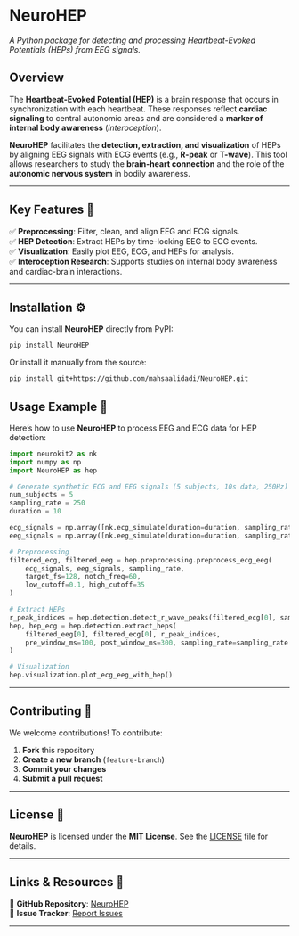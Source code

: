 # **NeuroHEP**

*A Python package for detecting and processing Heartbeat-Evoked Potentials (HEPs) from EEG signals.*

## **Overview**

The **Heartbeat-Evoked Potential (HEP)** is a brain response that occurs in synchronization with each heartbeat. These responses reflect **cardiac signaling** to central autonomic areas and are considered a **marker of internal body awareness** (*interoception*).

**NeuroHEP** facilitates the **detection, extraction, and visualization** of HEPs by aligning EEG signals with ECG events (e.g., **R-peak** or **T-wave**). This tool allows researchers to study the **brain-heart connection** and the role of the **autonomic nervous system** in bodily awareness.

---

## **Key Features** 🚀

✅ **Preprocessing**: Filter, clean, and align EEG and ECG signals.\
✅ **HEP Detection**: Extract HEPs by time-locking EEG to ECG events.\
✅ **Visualization**: Easily plot EEG, ECG, and HEPs for analysis.\
✅ **Interoception Research**: Supports studies on internal body awareness and cardiac-brain interactions.

---

## **Installation** ⚙️

You can install **NeuroHEP** directly from PyPI:

```bash
pip install NeuroHEP
```

Or install it manually from the source:

```bash
pip install git+https://github.com/mahsaalidadi/NeuroHEP.git
```

## **Usage Example** 🧠

Here’s how to use **NeuroHEP** to process EEG and ECG data for HEP detection:

```python
import neurokit2 as nk
import numpy as np
import NeuroHEP as hep

# Generate synthetic ECG and EEG signals (5 subjects, 10s data, 250Hz)
num_subjects = 5
sampling_rate = 250  
duration = 10  

ecg_signals = np.array([nk.ecg_simulate(duration=duration, sampling_rate=sampling_rate, heart_rate=70) for _ in range(num_subjects)])
eeg_signals = np.array([nk.eeg_simulate(duration=duration, sampling_rate=sampling_rate, noise=0.1) for _ in range(num_subjects)])

# Preprocessing
filtered_ecg, filtered_eeg = hep.preprocessing.preprocess_ecg_eeg(
    ecg_signals, eeg_signals, sampling_rate,
    target_fs=128, notch_freq=60,
    low_cutoff=0.1, high_cutoff=35
)

# Extract HEPs
r_peak_indices = hep.detection.detect_r_wave_peaks(filtered_ecg[0], sampling_rate)
hep, hep_ecg = hep.detection.extract_heps(
    filtered_eeg[0], filtered_ecg[0], r_peak_indices,
    pre_window_ms=100, post_window_ms=300, sampling_rate=sampling_rate
)

# Visualization
hep.visualization.plot_ecg_eeg_with_hep()
```

---

## **Contributing** 🤝

We welcome contributions! To contribute:

1. **Fork** this repository
2. **Create a new branch** (`feature-branch`)
3. **Commit your changes**
4. **Submit a pull request**

---

## **License** 📜

**NeuroHEP** is licensed under the **MIT License**. See the [LICENSE](https://github.com/mahsaalidadi/NeuroHEP/blob/master/LICENSE.txt) file for details.

---

## **Links & Resources** 🔗

📌 **GitHub Repository**: [NeuroHEP](https://github.com/mahsaalidadi/NeuroHEP)\
📌 **Issue Tracker**: [Report Issues](https://github.com/mahsaalidadi/NeuroHEP/issues)

---

